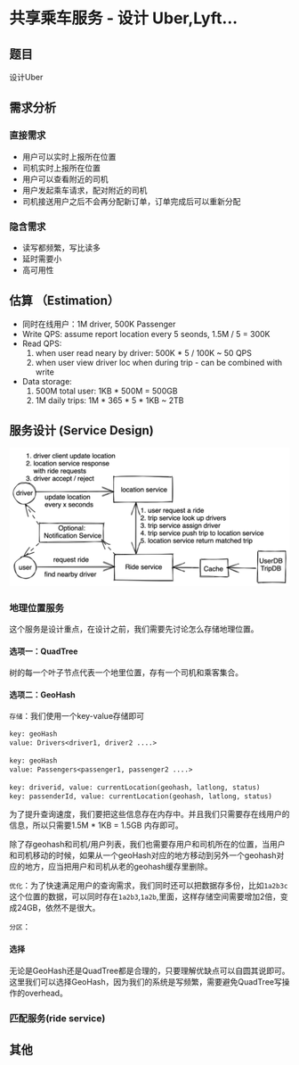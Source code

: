 # 共享乘车服务 - 设计 Uber,Lyft...

## 题目
设计Uber

## 需求分析 
### 直接需求
* 用户可以实时上报所在位置
* 司机实时上报所在位置
* 用户可以查看附近的司机
* 用户发起乘车请求，配对附近的司机
* 司机接送用户之后不会再分配新订单，订单完成后可以重新分配

### 隐含需求
* 读写都频繁，写比读多
* 延时需要小
* 高可用性


## 估算 （Estimation）
* 同时在线用户：1M driver, 500K Passenger
* Write QPS: assume report location every 5 seonds, 1.5M / 5 = 300K
* Read QPS: 
    1. when user read neary by driver: 500K * 5 / 100K ~ 50 QPS
    2. when user view driver loc when during trip - can be combined with write
* Data storage: 
    1. 500M total user: 1KB * 500M = 500GB
    2. 1M daily trips: 1M * 365 * 5 * 1KB ~ 2TB

## 服务设计 (Service Design)
![](../assets/rideshare.png)





### 地理位置服务
这个服务是设计重点，在设计之前，我们需要先讨论怎么存储地理位置。
#### 选项一：QuadTree
树的每一个叶子节点代表一个地里位置，存有一个司机和乘客集合。

#### 选项二：GeoHash
`存储`：我们使用一个key-value存储即可
```
key: geoHash
value: Drivers<driver1, driver2 ....>

key: geoHash
value: Passengers<passenger1, passenger2 ....>

key: driverid, value: currentLocation(geohash, latlong, status)
key: passenderId, value: currentLocation(geohash, latlong, status)

```
为了提升查询速度，我们要把这些信息存在内存中。并且我们只需要存在线用户的信息，所以只需要1.5M * 1KB = 1.5GB 内存即可。

除了存geohash和司机/用户列表，我们也需要存用户和司机所在的位置，当用户和司机移动的时候，如果从一个geoHash对应的地方移动到另外一个geohash对应的地方，应当把用户和司机从老的geohash缓存里删除。


`优化`：为了快速满足用户的查询需求，我们同时还可以把数据存多份，比如`1a2b3c`这个位置的数据，可以同时存在`1a2b3`,`1a2b`,里面，这样存储空间需要增加2倍，变成24GB，依然不是很大。

`分区`：

#### 选择
无论是GeoHash还是QuadTree都是合理的，只要理解优缺点可以自圆其说即可。这里我们可以选择GeoHash，因为我们的系统是写频繁，需要避免QuadTree写操作的overhead。

### 匹配服务(ride service)


## 其他


